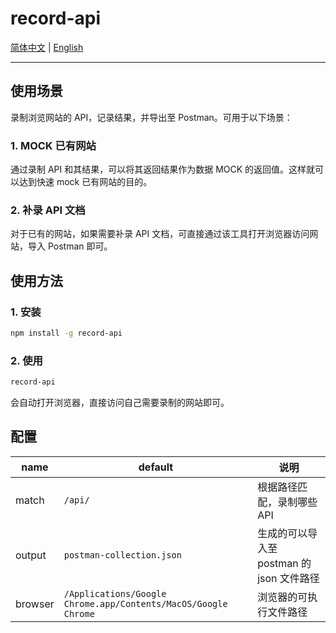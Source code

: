# record-api

[简体中文](README.md) | [English](README-en.md)

---

## 使用场景

录制浏览网站的 API，记录结果，并导出至 Postman。可用于以下场景：

### 1. MOCK 已有网站

通过录制 API 和其结果，可以将其返回结果作为数据 MOCK 的返回值。这样就可以达到快速 mock 已有网站的目的。

### 2. 补录 API 文档

对于已有的网站，如果需要补录 API 文档，可直接通过该工具打开浏览器访问网站，导入 Postman 即可。


## 使用方法

### 1. 安装

```bash
npm install -g record-api
```

### 2. 使用

```bash
record-api
```

会自动打开浏览器，直接访问自己需要录制的网站即可。

## 配置

| name    | default                                                        | 说明                           |
|---------|----------------------------------------------------------------|------------------------------|
| match   | `/api/`                                                        | 根据路径匹配，录制哪些 API              |
| output  | `postman-collection.json`                                      | 生成的可以导入至 postman 的 json 文件路径 |
| browser | `/Applications/Google Chrome.app/Contents/MacOS/Google Chrome` | 浏览器的可执行文件路径                  |
